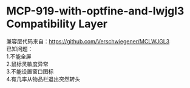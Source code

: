 # MCP-919-with-optfine-and-lwjgl3 Compatibility Layer
兼容层代码来自：https://github.com/Verschwiegener/MCLWJGL3  
已知问题：  
1.不能全屏  
2.鼠标灵敏度异常  
3.不能设置窗口图标  
4.有几率从物品栏退出突然转头  
